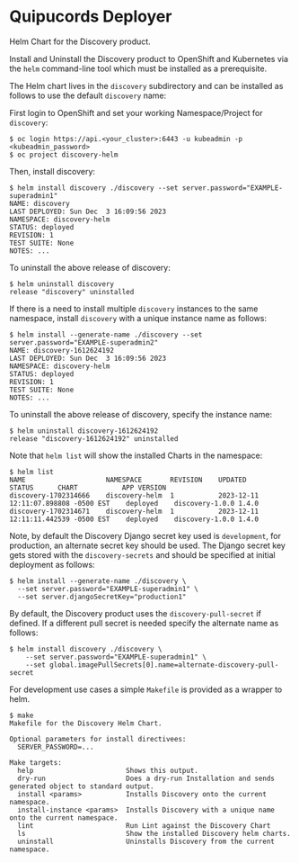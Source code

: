# Quipucords Deployer

Helm Chart for the Discovery product.

Install and Uninstall the Discovery product to OpenShift and Kubernetes via the `helm` command-line tool which must be installed as a prerequisite.

The Helm chart lives in the `discovery` subdirectory and can be installed as follows to use the default `discovery` name:

First login to OpenShift and set your working Namespace/Project for `discovery`:


```
$ oc login https://api.<your_cluster>:6443 -u kubeadmin -p <kubeadmin_password>
$ oc project discovery-helm
```

Then, install discovery:

```
$ helm install discovery ./discovery --set server.password="EXAMPLE-superadmin1"
NAME: discovery
LAST DEPLOYED: Sun Dec  3 16:09:56 2023
NAMESPACE: discovery-helm
STATUS: deployed
REVISION: 1
TEST SUITE: None
NOTES: ...
```


To uninstall the above release of discovery:

```
$ helm uninstall discovery
release "discovery" uninstalled
```

If there is a need to install multiple `discovery` instances to the same namespace, install `discovery` with a unique instance name as follows:

```
$ helm install --generate-name ./discovery --set server.password="EXAMPLE-superadmin2"
NAME: discovery-1612624192
LAST DEPLOYED: Sun Dec  3 16:09:56 2023
NAMESPACE: discovery-helm
STATUS: deployed
REVISION: 1
TEST SUITE: None
NOTES: ...
```


To uninstall the above release of discovery, specify the instance name:

```
$ helm uninstall discovery-1612624192
release "discovery-1612624192" uninstalled
```

Note that `helm list` will show the installed Charts in the namespace:

```
$ helm list
NAME                	NAMESPACE     	REVISION	UPDATED                             	STATUS  	CHART          	APP VERSION
discovery-1702314666	discovery-helm	1       	2023-12-11 12:11:07.898808 -0500 EST	deployed	discovery-1.0.0	1.4.0
discovery-1702314671	discovery-helm	1       	2023-12-11 12:11:11.442539 -0500 EST	deployed	discovery-1.0.0	1.4.0
```

Note, by default the Discovery Django secret key used is `development`, for production, an alternate secret key should be used. The Django secret key gets stored with the `discovery-secrets` and should be specified at initial deployment as follows:

```
$ helm install --generate-name ./discovery \
  --set server.password="EXAMPLE-superadmin1" \
  --set server.djangoSecretKey="production1"
```


By default, the Discovery product uses the `discovery-pull-secret` if defined.  If a different pull secret is needed specify the alternate name as follows:

```
$ helm install discovery ./discovery \
    --set server.password="EXAMPLE-superadmin1" \
    --set global.imagePullSecrets[0].name=alternate-discovery-pull-secret
```

For development use cases a simple `Makefile` is provided as a wrapper to helm.

```
$ make
Makefile for the Discovery Helm Chart.

Optional parameters for install directivees:
  SERVER_PASSWORD=...

Make targets:
  help                       Shows this output.
  dry-run                    Does a dry-run Installation and sends generated object to standard output.
  install <params>           Installs Discovery onto the current namespace.
  install-instance <params>  Installs Discovery with a unique name onto the current namespace.
  lint                       Run Lint against the Discovery Chart
  ls                         Show the installed Discovery helm charts.
  uninstall                  Uninstalls Discovery from the current namespace.
```
